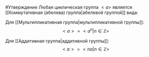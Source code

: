 #Утверждение 
Любая циклическая группа $<a>$ является [[Коммутативная (абелева) группа|абелевой группой]] вида:

Для [[Мультипликативная группа|мультипликативной группы]]:
$$
<a> = <a^{n}|n \in \mathbb{Z}>
$$

Для [[Аддитивная группа|аддитивной группы]]:
$$
<a>=<na|n \in \mathbb{Z}>
$$
